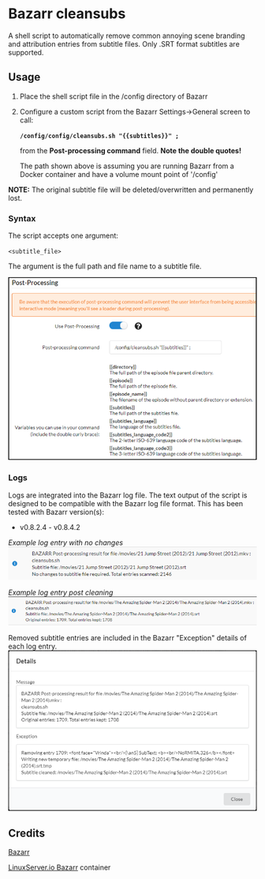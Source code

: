 # Bazarr cleansubs
A shell script to automatically remove common annoying scene branding and attribution entries from subtitle files.
Only .SRT format subtitles are supported.

## Usage

1. Place the shell script file in the /config directory of Bazarr
2. Configure a custom script from the Bazarr Settings->General screen to call:

   **`/config/config/cleansubs.sh "{{subtitles}}" ;`**

   from the **Post-processing command** field.  **Note the double quotes!**

   The path shown above is assuming you are running Bazarr from a Docker container and have a volume mount point of '/config'

**NOTE:** The original subtitle file will be deleted/overwritten and permanently lost.

### Syntax

The script accepts one argument:

`<subtitle_file>`

The argument is the full path and file name to a subtitle file.

![cleansubs](https://raw.githubusercontent.com/TheCaptain989/bazarr-cleansubs/master/images/cleansubs.png)

### Logs
Logs are integrated into the Bazarr log file. The text output of the script is designed to be compatible with the Bazarr log file format. This has been tested with Bazarr version(s):
* v0.8.2.4 - v0.8.4.2

*Example log entry with no changes*  
![normal log](https://raw.githubusercontent.com/TheCaptain989/bazarr-cleansubs/master/images/bazarr-log1.png)

*Example log entry post cleaning*  
![cleaned subtitle log](https://raw.githubusercontent.com/TheCaptain989/bazarr-cleansubs/master/images/bazarr-log2.png)

Removed subtitle entries are included in the Bazarr "Exception" details of each log entry.  
![cleaned subtitle log detail](https://raw.githubusercontent.com/TheCaptain989/bazarr-cleansubs/master/images/bazarr-log2-detail.png)

## Credits

[Bazarr](https://www.bazarr.media/)

[LinuxServer.io Bazarr](https://hub.docker.com/r/linuxserver/bazarr) container
